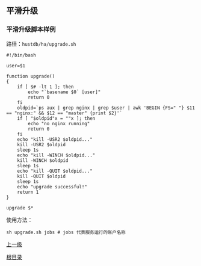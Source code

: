 平滑升级
--

### 平滑升级脚本样例 ###

路径：`hustdb/ha/upgrade.sh`

	#!/bin/bash
	
	user=$1
	
	function upgrade()
	{
	    if [ $# -lt 1 ]; then
	        echo "`basename $0` [user]"
	        return 0
	    fi
	    oldpid=`ps aux | grep nginx | grep $user | awk 'BEGIN {FS=" "} $11 == "nginx:" && $12 == "master" {print $2}'`
	    if [ "$oldpid"x = ""x ]; then
	        echo "no nginx running"
	        return 0
	    fi
	    echo "kill -USR2 $oldpid..."
	    kill -USR2 $oldpid
	    sleep 1s
	    echo "kill -WINCH $oldpid..."
	    kill -WINCH $oldpid
	    sleep 1s
	    echo "kill -QUIT $oldpid..."
	    kill -QUIT $oldpid
	    sleep 1s
	    echo "upgrade successful!"
	    return 1
	}
	
	upgrade $*

使用方法：

    sh upgrade.sh jobs # jobs 代表服务运行的账户名称

[上一级](../ha.md)

[根目录](../../index.md)